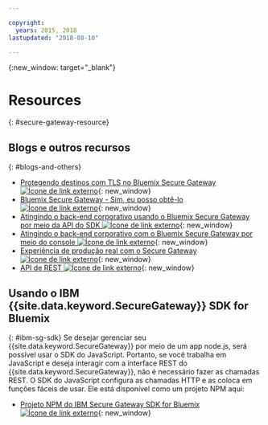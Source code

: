 ```yaml
---

copyright:
  years: 2015, 2018
lastupdated: "2018-08-10"

---
```

{:new_window: target="_blank"}

# Resources
{: #secure-gateway-resource}

## Blogs e outros recursos
{: #blogs-and-others}

- [Protegendo destinos com TLS no Bluemix Secure Gateway ![Ícone de link externo](../../icons/launch-glyph.svg "Ícone de link externo")](https://developer.ibm.com/bluemix/2015/04/17/securing-destinations-tls-bluemix-secure-gateway/){: new_window}
- [Bluemix Secure Gateway - Sim, eu posso obtê-lo ![Ícone de link externo](../../icons/launch-glyph.svg "Ícone de link externo")](https://developer.ibm.com/bluemix/2015/03/27/bluemix-secure-gateway-yes-can-get/){: new_window}
- [Atingindo o back-end corporativo usando o Bluemix Secure Gateway por meio da API do SDK ![Ícone de link externo](../../icons/launch-glyph.svg "Ícone de link externo")](https://developer.ibm.com/bluemix/2015/04/07/reaching-enterprise-backend-bluemix-secure-gateway-via-sdk-api/){: new_window}
- [Atingindo o back-end corporativo com o Bluemix Secure Gateway por meio do console ![Ícone de link externo](../../icons/launch-glyph.svg "Ícone de link externo")](https://developer.ibm.com/bluemix/2015/04/01/reaching-enterprise-backend-bluemix-secure-gateway/){: new_window}
- [Experiência de produção real com o Secure Gateway ![Ícone de link externo](../../icons/launch-glyph.svg "Ícone de link externo")](https://www.ibm.com/blogs/bluemix/2015/11/secure-gateway-in-production-part1/){: new_window}
- [API de REST ![Ícone de link externo](../../icons/launch-glyph.svg "Ícone de link externo")](https://new-console.ng.bluemix.net/apidocs/25){: new_window}


## Usando o IBM {{site.data.keyword.SecureGateway}} SDK for Bluemix
{: #ibm-sg-sdk}
Se desejar gerenciar seu {{site.data.keyword.SecureGateway}} por meio de um app node.js, será possível usar o SDK do JavaScript. Portanto, se você trabalha em JavaScript e deseja interagir com a interface REST do {{site.data.keyword.SecureGateway}}, não é necessário fazer as chamadas REST. O SDK do JavaScript configura as chamadas HTTP e as coloca em funções fáceis de usar.  Ele está disponível como um projeto NPM aqui:

- [Projeto NPM do IBM Secure Gateway SDK for Bluemix ![Ícone de link externo](../../icons/launch-glyph.svg "Ícone de link externo")](https://www.npmjs.com/package/bluemix-secure-gateway){: new_window}
